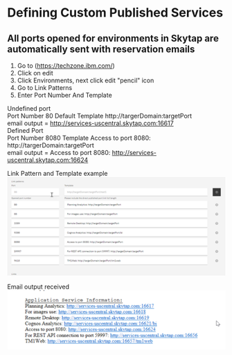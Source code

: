 # Defining Custom Published Services

## All ports opened for environments in Skytap are automatically sent with reservation emails

1. Go to (https://techzone.ibm.com/)
2. Click on edit
3. Click Environments, next click edit "pencil" icon
4. Go to Link Patterns
5. Enter Port Number And Template

Undefined port  
  Port Number 80 Default Template http://targerDomain:targetPort  
  email output = http://services-uscentral.skytap.com:16617  
Defined Port  
  Port Number 8080 Template Access to port 8080: http://targerDomain:targetPort  
  email output = Access to port 8080: http://services-uscentral.skytap.com:16624  


Link Pattern and Template example  
![Defined port IBM Technology Zone](https://github.com/IBM/dte-support-public/blob/main/IBM-Technology-Zone/IBM-Technology-Zone-Runbooks/Images/Defined-port-techzone.png)  

Email output received   
![Defined port email](https://github.com/IBM/dte-support-public/blob/main/IBM-Technology-Zone/IBM-Technology-Zone-Runbooks/Images/Defined-port-email.png)  
